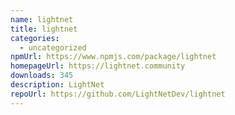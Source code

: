 ```yaml
---
name: lightnet
title: lightnet
categories:
  - uncategorized
npmUrl: https://www.npmjs.com/package/lightnet
homepageUrl: https://lightnet.community
downloads: 345
description: LightNet
repoUrl: https://github.com/LightNetDev/lightnet
---
```


